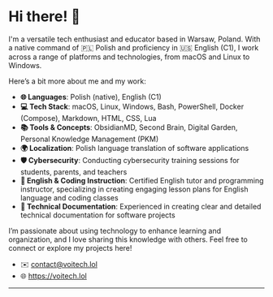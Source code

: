 # Hi there! 👋

I'm a versatile tech enthusiast and educator based in Warsaw, Poland.
With a native command of 🇵🇱 Polish and proficiency in 🇺🇸 English (C1), I work across a range of platforms and technologies, from macOS and Linux to Windows.

Here’s a bit more about me and my work:

- **🌐 Languages**: Polish (native), English (C1)
- **💻 Tech Stack**: macOS, Linux, Windows, Bash, PowerShell, Docker (Compose), Markdown, HTML, CSS, Lua
- **📚 Tools & Concepts**: ObsidianMD, Second Brain, Digital Garden, Personal Knowledge Management (PKM)
- **🌍 Localization**: Polish language translation of software applications
- **🛡️ Cybersecurity**: Conducting cybersecurity training sessions for students, parents, and teachers
- **📖 English & Coding Instruction**: Certified English tutor and programming instructor, specializing in creating engaging lesson plans for English language and coding classes
- **📝 Technical Documentation**: Experienced in creating clear and detailed technical documentation for software projects

I’m passionate about using technology to enhance learning and organization, and I love sharing this knowledge with others. Feel free to connect or explore my projects here!

- ✉️ contact@voitech.lol
- 🌐 https://voitech.lol

---
